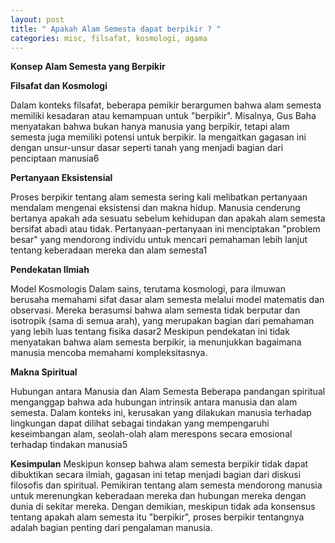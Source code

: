 ```yaml
---
layout: post
title: " Apakah Alam Semesta dapat berpikir ? "
categories: misc, filsafat, kosmologi, agama
---
```


**Konsep Alam Semesta yang Berpikir** 

**Filsafat dan Kosmologi**

Dalam konteks filsafat, beberapa pemikir berargumen bahwa alam semesta memiliki kesadaran atau kemampuan untuk "berpikir". Misalnya, Gus Baha menyatakan bahwa bukan hanya manusia yang berpikir, tetapi alam semesta juga memiliki potensi untuk berpikir. Ia mengaitkan gagasan ini dengan unsur-unsur dasar seperti tanah yang menjadi bagian dari penciptaan manusia6

**Pertanyaan Eksistensial**

Proses berpikir tentang alam semesta sering kali melibatkan pertanyaan mendalam mengenai eksistensi dan makna hidup. Manusia cenderung bertanya apakah ada sesuatu sebelum kehidupan dan apakah alam semesta bersifat abadi atau tidak. Pertanyaan-pertanyaan ini menciptakan "problem besar" yang mendorong individu untuk mencari pemahaman lebih lanjut tentang keberadaan mereka dan alam semesta1

**Pendekatan Ilmiah**

Model Kosmologis
Dalam sains, terutama kosmologi, para ilmuwan berusaha memahami sifat dasar alam semesta melalui model matematis dan observasi. Mereka berasumsi bahwa alam semesta tidak berputar dan isotropik (sama di semua arah), yang merupakan bagian dari pemahaman yang lebih luas tentang fisika dasar2
Meskipun pendekatan ini tidak menyatakan bahwa alam semesta berpikir, ia menunjukkan bagaimana manusia mencoba memahami kompleksitasnya.

**Makna Spiritual**

Hubungan antara Manusia dan Alam Semesta
Beberapa pandangan spiritual menganggap bahwa ada hubungan intrinsik antara manusia dan alam semesta. Dalam konteks ini, kerusakan yang dilakukan manusia terhadap lingkungan dapat dilihat sebagai tindakan yang mempengaruhi keseimbangan alam, seolah-olah alam merespons secara emosional terhadap tindakan manusia5


**Kesimpulan**
Meskipun konsep bahwa alam semesta berpikir tidak dapat dibuktikan secara ilmiah, gagasan ini tetap menjadi bagian dari diskusi filosofis dan spiritual. Pemikiran tentang alam semesta mendorong manusia untuk merenungkan keberadaan mereka dan hubungan mereka dengan dunia di sekitar mereka. Dengan demikian, meskipun tidak ada konsensus tentang apakah alam semesta itu "berpikir", proses berpikir tentangnya adalah bagian penting dari pengalaman manusia.

